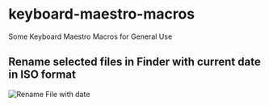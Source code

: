 # keyboard-maestro-macros
Some Keyboard Maestro Macros for General Use

## Rename selected files in Finder with current date in ISO format

![Rename File with date](https://user-images.githubusercontent.com/73193566/149677462-c0b7c61e-9f03-4060-9283-51d2bede8283.png)

